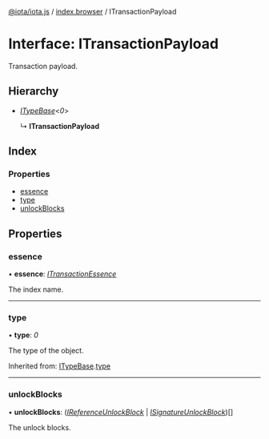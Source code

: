 [@iota/iota.js](../README.md) / [index.browser](../modules/index_browser.md) / ITransactionPayload

# Interface: ITransactionPayload

Transaction payload.

## Hierarchy

* [*ITypeBase*](models_itypebase.itypebase.md)<*0*\>

  ↳ **ITransactionPayload**

## Index

### Properties

* [essence](index_browser.itransactionpayload.md#essence)
* [type](index_browser.itransactionpayload.md#type)
* [unlockBlocks](index_browser.itransactionpayload.md#unlockblocks)

## Properties

### essence

• **essence**: [*ITransactionEssence*](models_itransactionessence.itransactionessence.md)

The index name.

___

### type

• **type**: *0*

The type of the object.

Inherited from: [ITypeBase](models_itypebase.itypebase.md).[type](models_itypebase.itypebase.md#type)

___

### unlockBlocks

• **unlockBlocks**: ([*IReferenceUnlockBlock*](models_ireferenceunlockblock.ireferenceunlockblock.md) \| [*ISignatureUnlockBlock*](models_isignatureunlockblock.isignatureunlockblock.md))[]

The unlock blocks.
